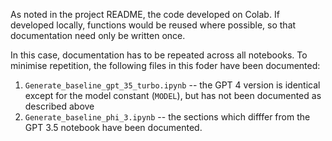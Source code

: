 As noted in the project README, the code developed on Colab. If developed locally, functions would be reused where possible, so that documentation need only be written once. 

In this case, documentation has to be repeated across all notebooks. To minimise repetition, the following files in this foder have been documented:

1. `Generate_baseline_gpt_35_turbo.ipynb` -- the GPT 4 version is identical except for the model constant (`MODEL`), but has not been documented as described above
2. `Generate_baseline_phi_3.ipynb` -- the sections which difffer from the GPT 3.5 notebook have been documented.

